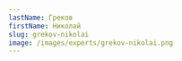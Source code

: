```yaml
---
lastName: Греков
firstName: Николай
slug: grekov-nikolai
image: /images/experts/grekov-nikolai.png
---
```


